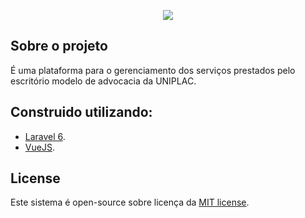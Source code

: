 <p align="center"><img src="https://old.uniplaclages.edu.br/assets/img/logo.png"></p>


## Sobre o projeto

É uma plataforma para o gerenciamento dos serviços prestados pelo escritório modelo de advocacia da UNIPLAC.

## Construido utilizando:

- [Laravel 6]().
- [VueJS]().

## License

Este sistema é open-source sobre licença da [MIT license](https://opensource.org/licenses/MIT).
